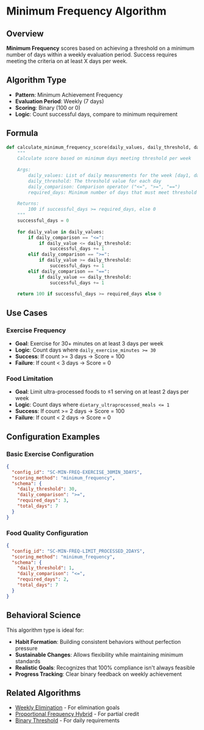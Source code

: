 # Minimum Frequency Algorithm

## Overview

**Minimum Frequency** scores based on achieving a threshold on a minimum number of days within a weekly evaluation period. Success requires meeting the criteria on at least X days per week.

## Algorithm Type

- **Pattern**: Minimum Achievement Frequency
- **Evaluation Period**: Weekly (7 days)
- **Scoring**: Binary (100 or 0)
- **Logic**: Count successful days, compare to minimum requirement

## Formula

```python
def calculate_minimum_frequency_score(daily_values, daily_threshold, daily_comparison, required_days):
    """
    Calculate score based on minimum days meeting threshold per week
    
    Args:
        daily_values: List of daily measurements for the week [day1, day2, ..., day7]
        daily_threshold: The threshold value for each day
        daily_comparison: Comparison operator ("<=", ">=", "==")
        required_days: Minimum number of days that must meet threshold
    
    Returns:
        100 if successful_days >= required_days, else 0
    """
    successful_days = 0
    
    for daily_value in daily_values:
        if daily_comparison == "<=":
            if daily_value <= daily_threshold:
                successful_days += 1
        elif daily_comparison == ">=":
            if daily_value >= daily_threshold:
                successful_days += 1
        elif daily_comparison == "==":
            if daily_value == daily_threshold:
                successful_days += 1
    
    return 100 if successful_days >= required_days else 0
```

## Use Cases

### Exercise Frequency

- **Goal**: Exercise for 30+ minutes on at least 3 days per week
- **Logic**: Count days where `daily_exercise_minutes >= 30`
- **Success**: If count >= 3 days → Score = 100
- **Failure**: If count < 3 days → Score = 0

### Food Limitation

- **Goal**: Limit ultra-processed foods to ≤1 serving on at least 2 days per week
- **Logic**: Count days where `dietary_ultraprocessed_meals <= 1`
- **Success**: If count >= 2 days → Score = 100
- **Failure**: If count < 2 days → Score = 0

## Configuration Examples

### Basic Exercise Configuration

```json
{
  "config_id": "SC-MIN-FREQ-EXERCISE_30MIN_3DAYS",
  "scoring_method": "minimum_frequency",
  "schema": {
    "daily_threshold": 30,
    "daily_comparison": ">=",
    "required_days": 3,
    "total_days": 7
  }
}
```

### Food Quality Configuration

```json
{
  "config_id": "SC-MIN-FREQ-LIMIT_PROCESSED_2DAYS",
  "scoring_method": "minimum_frequency",
  "schema": {
    "daily_threshold": 1,
    "daily_comparison": "<=",
    "required_days": 2,
    "total_days": 7
  }
}
```

## Behavioral Science

This algorithm type is ideal for:

- **Habit Formation**: Building consistent behaviors without perfection pressure
- **Sustainable Changes**: Allows flexibility while maintaining minimum standards
- **Realistic Goals**: Recognizes that 100% compliance isn't always feasible
- **Progress Tracking**: Clear binary feedback on weekly achievement

## Related Algorithms

- [Weekly Elimination](SC-WEEKLY-ELIMINATION.md) - For elimination goals
- [Proportional Frequency Hybrid](proportional-frequency-hybrid.md) - For partial credit
- [Binary Threshold](binary-threshold.md) - For daily requirements